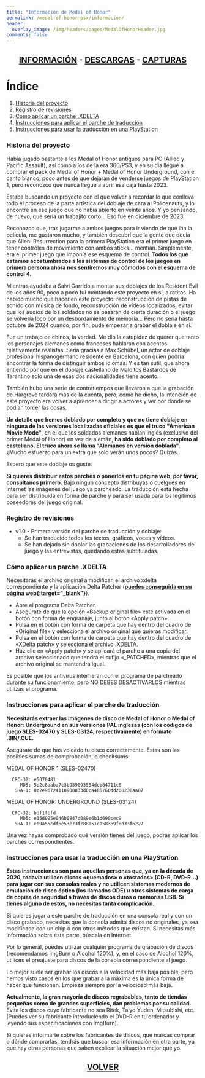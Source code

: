 ```yaml
---
title: "Información de Medal of Honor"
permalink: /medal-of-honor-psx/informacion/
header:
  overlay_image: /img/headers/pages/MedalOfHonorHeader.jpg
comments: false
---
```

<h2 style="text-align: center;"><strong><a href="/medal-of-honor-psx/informacion/">INFORMACIÓN</a> - <a href="/medal-of-honor-psx/descargar/">DESCARGAS</a> - <a href="/medal-of-honor-psx/capturas/">CAPTURAS</a></strong></h2>

# Índice

1. [Historia del proyecto](#mohinfo_1)
2. [Registro de revisiones](#mohinfo_2)
3. [Cómo aplicar un parche .XDELTA](#mohinfo_3)
4. [Instrucciones para aplicar el parche de traducción](#mohinfo_4)
5. [Instrucciones para usar la traducción en una PlayStation](#mohinfo_5)

### Historia del proyecto<a name="mohinfo_1"></a>

Había jugado bastante a los Medal of Honor antiguos para PC (Allied y 
Pacific Assault), así como a los de la era 360/PS3, y en su día llegué a 
comprar el pack de Medal of Honor + Medal of Honor Underground, con el canto 
blanco, poco antes de que dejaran de venderse juegos de PlayStation 1, pero 
reconozco que nunca llegué a abrir esa caja hasta 2023.

Estaba buscando un proyecto con el que volver a recordar lo que conlleva 
todo el proceso de la parte artística del doblaje de cara al Policenauts, y 
lo encontré en ese juego que no había abierto en veinte años. Y yo pensando, 
de nuevo, que sería un trabajito corto... Eso fue en diciembre de 2023.

Reconozco que, tras jugarme a ambos juegos para ir viendo de qué iba la 
película, me gustaron mucho, y también descubrí que la gente que decía que 
Alien: Resurrection para la primera PlayStation era el primer juego en 
tener controles de movimiento con ambos sticks... mentían. Simplemente, era 
el primer juego que imponía ese esquema de control. **Todos los que estamos 
acostumbrados a los sistemas de control de los juegos en primera persona 
ahora nos sentiremos muy cómodos con el esquema de control 4.**

Mientras ayudaba a Salvi Garrido a montar sus doblajes de los Resident Evil 
de los años 90, poco a poco fui montando este proyecto en sí, a ratitos. Ha 
habido mucho que hacer en este proyecto: reconstrucción de pistas de sonido 
con música de fondo, reconstrucción de vídeos localizados, evitar que los 
audios de los soldados no se pasaran de cierta duración o el juego se 
volvería loco por un desbordamiento de memoria... Pero no sería hasta 
octubre de 2024 cuando, por fin, pude empezar a grabar el doblaje en sí.

Fue un trabajo de chinos, la verdad. Me dio la estupidez de querer que tanto 
los personajes alemanes como franceses hablaran con acentos relativamente 
realistas. Sería gracias a Max Schübel, un actor de doblaje profesional 
hispanogermano residente en Barcelona, con quien podría encontrar la forma 
de distinguir ambos idiomas. Y es tan sutil, que ahora entiendo por qué en 
el doblaje castellano de Malditos Bastardos de Tarantino solo una de esas 
dos nacionalidades tiene acento.

También hubo una serie de contratiempos que llevaron a que la grabación de 
Hargrove tardara más de la cuenta, pero, como he dicho, la intención de este 
proyecto era volver a aprender a dirigir a actores y ver por dónde se podían 
torcer las cosas.

**Un detalle que hemos doblado por completo y que no tiene doblaje en ninguna 
de las versiones localizadas oficiales es que el truco "American Movie 
Mode"**, en el que los soldados alemanes hablan inglés (exclusivo del primer 
Medal of Honor) en vez de alemán, **ha sido doblado por completo al 
castellano. El truco ahora se llama "Alemanes en versión doblada".** ¿Mucho 
esfuerzo para un extra que solo verán unos pocos? Quizás.

Espero que este doblaje os guste.

**Si quieres distribuir estos parches o ponerlos en tu página web, por favor, 
consúltanos primero.** Bajo ningún concepto distribuyas o cuelgues en internet 
las imágenes del juego ya parcheado. La traducción está hecha para ser 
distribuida en forma de parche y para ser usada para los legítimos 
poseedores del juego original.

### Registro de revisiones<a name="mohinfo_2"></a>
* v1.0 - Primera versión del parche de traducción y doblaje:
   - Se han traducido todos los textos, gráficos, voces y vídeos.
   - Se han dejado sin doblar las grabaciones de los desarrolladores del juego y las entrevistas, quedando estas subtituladas.

### Cómo aplicar un parche .XDELTA<a name="mohinfo_3"></a>

Necesitarás el archivo original a modificar, el archivo xdelta 
correspondiente y la aplicación Delta Patcher (**[puedes conseguirla en su página web](https://github.com/marco-calautti/DeltaPatcher/releases/){:target="_blank"}**).

 - Abre el programa Delta Patcher.
 - Asegúrate de que la opción «Backup original file» esté activada en el 
   botón con forma de engranaje, junto al botón «Apply patch».
 - Pulsa en el botón con forma de carpeta que hay dentro del cuadro de 
   «Original file» y selecciona el archivo original que quieras modificar.
 - Pulsa en el botón con forma de carpeta que hay dentro del cuadro de 
   «XDelta patch» y selecciona el archivo .XDELTA.
 - Haz clic en «Apply patch» y se aplicará el parche a una copia del 
   archivo seleccionado que tendrá el sufijo «_PATCHED», mientras que el 
   archivo original se mantendrá igual.

Es posible que los antivirus interfieran con el programa de parcheado 
durante su funcionamiento, pero NO DEBES DESACTIVARLOS mientras utilizas el 
programa.

### Instrucciones para aplicar el parche de traducción<a name="mohinfo_4"></a>

**Necesitarás extraer las imágenes de disco de Medal of Honor o Medal of 
Honor: Underground en sus versiones PAL inglesas (con los códigos de juego 
SLES-02470 y SLES-03124, respectivamente) en formato .BIN/.CUE.**

Asegúrate de que has volcado tu disco correctamente. Estas son las posibles 
sumas de comprobación, o checksums:

MEDAL OF HONOR 1 (SLES-02470)

```
  CRC-32: e5070481
     MD5: 5e2c8aaba7c3b939093584deb84711c8
   SHA-1: 8c2e96724118908833d0ca485760dd208238aa87
```

MEDAL OF HONOR: UNDERGROUND (SLES-03124)

```
  CRC-32: bdf1fbfd
     MD5: e15d095e046b0847d089e6b1d690cec9
   SHA-1: ee9a55cdf6e53e73fc88a51ea58369f8d33f6227
```

Una vez hayas comprobado qué versión tienes del juego, podrás aplicar los 
parches correspondientes.

### Instrucciones para usar la traducción en una PlayStation<a name="mohinfo_5"></a>

**Estas instrucciones son para aquellas personas que, ya en la década de 2020, 
todavía utilicen discos «quemados» o «tostados» (CD-R, DVD-R...) para jugar 
con sus consolas reales y no utilicen sistemas modernos de emulación de 
disco óptico (los llamados ODE) u otros sistemas de carga de copias de 
seguridad a través de discos duros o memorias USB. Si tienes alguno de 
estos, no necesitas tanta complicación.**

Si quieres jugar a este parche de traducción en una consola real y con un 
disco grabado, necesitas que la consola admita discos no originales, ya sea 
modificada con un chip o con otros métodos que existan. Si necesitas más 
información sobre esta parte, búscala en Internet.

Por lo general, puedes utilizar cualquier programa de grabación de discos 
(recomendamos ImgBurn o Alcohol 120%), y, en el caso de Alcohol 120%, 
utilices el preajuste para discos de la consola correspondiente al juego.

Lo mejor suele ser grabar los discos a la velocidad más baja posible, 
pero hemos visto casos en los que grabar a la máxima es la única forma de 
hacer que funcionen. Empieza siempre por la velocidad más baja.

**Actualmente, la gran mayoría de discos regrabables, tanto de tiendas 
pequeñas como de grandes superficies, dan problemas por su calidad.** Evita 
los discos cuyo fabricante no sea Ritek, Taiyo Yuden, Mitsubishi, etc. 
(Puedes ver su fabricante introduciendo el DVD-R en tu ordenador y 
leyendo sus especificaciones con ImgBurn).

Si quieres informarte sobre los fabricantes de discos, qué marcas comprar o 
dónde comprarlas, tendrás que buscar esa información en otra parte, ya que 
hay otras personas que saben explicar la situación mejor que yo.

<h2 style="text-align: center;"><a href="/medal-of-honor-psx/"><strong>VOLVER</strong></a></h2>



